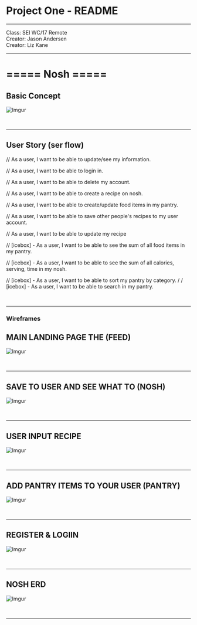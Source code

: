 # Project One - README

---

Class: SEI WC/17 Remote <br>
Creator: Jason Andersen <br>
Creator: Liz Kane <br>

---

# =====  Nosh =====
## Basic Concept
![Imgur](https://i.imgur.com/Q96X8IWl.jpg)



<br>
<hr>

## User Story (ser flow)

// As a user, I want to be able to update/see my information.

// As a user, I want to be able to login in.

// As a user, I want to be able to delete my account.

// As a user, I want to be able to create a recipe on nosh.

// As a user, I want to be able to create/update food items in my pantry.

// As a user, I want to be able to save other people's recipes to my user account.

// As a user, I want to be able to update my recipe



// [icebox] - As a user, I want to be able to see the sum of all food items in my pantry.

// [icebox] - As a user, I want to be able to see the sum of all calories, serving, time in my nosh.

// [icebox] - As a user, I want to be able to sort my pantry by category.
/
/ [icebox] - As a user, I want to be able to search in my pantry.


<br>
<hr>


### Wireframes
## MAIN LANDING PAGE THE (FEED)
![Imgur](https://i.imgur.com/jOa8WAil.jpg)

<br>
<hr>

## SAVE TO USER AND SEE WHAT TO (NOSH)
![Imgur](https://i.imgur.com/ToThCjEl.jpg)

<br>
<hr>

## USER INPUT RECIPE
![Imgur](https://i.imgur.com/e6RzcK3l.jpg)

<br>
<hr>

## ADD PANTRY ITEMS TO YOUR USER (PANTRY)
![Imgur](https://i.imgur.com/ZL7icRWl.jpg)

<br>
<hr>

## REGISTER & LOGIIN
![Imgur](https://i.imgur.com/hT7vSGDl.jpg)

<br>
<hr>

## NOSH ERD
![Imgur](https://i.imgur.com/NjLVJaOl.jpg)

<br>
<hr>